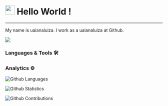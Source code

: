 




<h1><img src="https://emojis.slackmojis.com/emojis/images/1531849430/4246/blob-sunglasses.gif?1531849430" width="30"/> Hello World ! </h1> <hr>

My name is uaianaluiza. I work as a uaianaluiza at Github.

![](http://estruyf-github.azurewebsites.net/api/VisitorHit?user=uaianaluiza&repo=uaianaluiza&countColorcountColor)

### Languages & Tools 🛠  


### Analytics ⚙️

![Github Languages](https://github-readme-stats.vercel.app/api/top-langs/?username=uaianaluiza&layout=compact&count_private=true)

![Github Statistics](https://github-readme-stats.vercel.app/api/?username=uaianaluiza&count_private=true&show_icons=true)

![Github Contributions](https://github-readme-streak-stats.herokuapp.com/?user=uaianaluiza&hide_border=true)